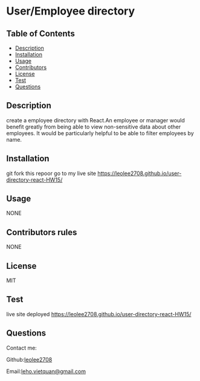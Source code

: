 
  # User/Employee directory
  
  ## Table of Contents
  * [Description](#description)
  * [Installation](#installation)
  * [Usage](#usage)
  * [Contributors](#contributors)
  * [License](#license)
  * [Test](#test)
  * [Questions](#questions)
  
  ## Description
  create a employee directory with React.An employee or manager would benefit greatly from being able to view non-sensitive data about other employees. It would be particularly helpful to be able to filter employees by name.
  
  ## Installation 
  git fork this repoor go to my live site https://leolee2708.github.io/user-directory-react-HW15/
  
  ## Usage 
  NONE
  
  ## Contributors rules
  NONE
  
  ## License
  MIT
  
  ## Test
  live site deployed https://leolee2708.github.io/user-directory-react-HW15/
  ## Questions
  Contact me:
  
  Github:[leolee2708](https://github.com/leolee2708)
  
  Email:[leho.vietquan@gmail.com](https://github.com/leolee2708)
  